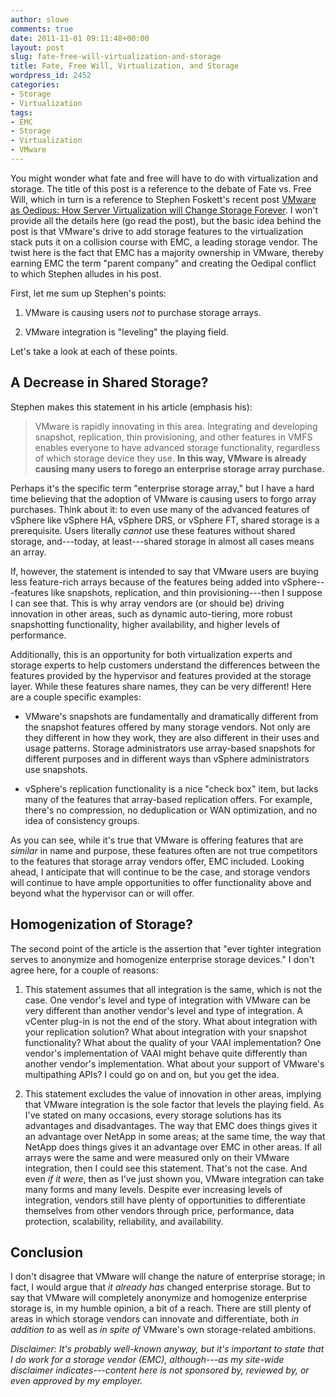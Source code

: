 ```yaml
---
author: slowe
comments: true
date: 2011-11-01 09:11:48+00:00
layout: post
slug: fate-free-will-virtualization-and-storage
title: Fate, Free Will, Virtualization, and Storage
wordpress_id: 2452
categories:
- Storage
- Virtualization
tags:
- EMC
- Storage
- Virtualization
- VMware
---
```


You might wonder what fate and free will have to do with virtualization and storage. The title of this post is a reference to the debate of Fate vs. Free Will, which in turn is a reference to Stephen Foskett's recent post [VMware as Oedipus: How Server Virtualization will Change Storage Forever](http://blog.fosketts.net/2011/10/31/vmware-oedipus-server-virtualization-change-storage/). I won't provide all the details here (go read the post), but the basic idea behind the post is that VMware's drive to add storage features to the virtualization stack puts it on a collision course with EMC, a leading storage vendor. The twist here is the fact that EMC has a majority ownership in VMware, thereby earning EMC the term "parent company" and creating the Oedipal conflict to which Stephen alludes in his post.

First, let me sum up Stephen's points:

1. VMware is causing users _not_ to purchase storage arrays.

2. VMware integration is "leveling" the playing field.

Let's take a look at each of these points.

## A Decrease in Shared Storage?

Stephen makes this statement in his article (emphasis his):

>VMware is rapidly innovating in this area. Integrating and developing snapshot, replication, thin provisioning, and other features in VMFS enables everyone to have advanced storage functionality, regardless of which storage device they use. **In this way, VMware is already causing many users to forego an enterprise storage array purchase.**

Perhaps it's the specific term "enterprise storage array," but I have a hard time believing that the adoption of VMware is causing users to forgo array purchases. Think about it: to even use many of the advanced features of vSphere like vSphere HA, vSphere DRS, or vSphere FT, shared storage is a prerequisite. Users literally _cannot_ use these features without shared storage, and---today, at least---shared storage in almost all cases means an array.

If, however, the statement is intended to say that VMware users are buying less feature-rich arrays because of the features being added into vSphere---features like snapshots, replication, and thin provisioning---then I suppose I can see that. This is why array vendors are (or should be) driving innovation in other areas, such as dynamic auto-tiering, more robust snapshotting functionality, higher availability, and higher levels of performance.

Additionally, this is an opportunity for both virtualization experts and storage experts to help customers understand the differences between the features provided by the hypervisor and features provided at the storage layer. While these features share names, they can be very different! Here are a couple specific examples:

* VMware's snapshots are fundamentally and dramatically different from the snapshot features offered by many storage vendors. Not only are they different in how they work, they are also different in their uses and usage patterns. Storage administrators use array-based snapshots for different purposes and in different ways than vSphere administrators use snapshots.

* vSphere's replication functionality is a nice "check box" item, but lacks many of the features that array-based replication offers. For example, there's no compression, no deduplication or WAN optimization, and no idea of consistency groups.

As you can see, while it's true that VMware is offering features that are _similar_ in name and purpose, these features often are not true competitors to the features that storage array vendors offer, EMC included. Looking ahead, I anticipate that will continue to be the case, and storage vendors will continue to have ample opportunities to offer functionality above and beyond what the hypervisor can or will offer.

## Homogenization of Storage?

The second point of the article is the assertion that "ever tighter integration serves to anonymize and homogenize enterprise storage devices." I don't agree here, for a couple of reasons:

1. This statement assumes that all integration is the same, which is not the case. One vendor's level and type of integration with VMware can be very different than another vendor's level and type of integration. A vCenter plug-in is not the end of the story. What about integration with your replication solution? What about integration with your snapshot functionality? What about the quality of your VAAI implementation? One vendor's implementation of VAAI might behave quite differently than another vendor's implementation. What about your support of VMware's multipathing APIs? I could go on and on, but you get the idea.

2. This statement excludes the value of innovation in other areas, implying that VMware integration is the sole factor that levels the playing field. As I've stated on many occasions, every storage solutions has its advantages and disadvantages. The way that EMC does things gives it an advantage over NetApp in some areas; at the same time, the way that NetApp does things gives it an advantage over EMC in other areas. If all arrays were the same and were measured only on their VMware integration, then I could see this statement. That's not the case. And even _if it were_, then as I've just shown you, VMware integration can take many forms and many levels. Despite ever increasing levels of integration, vendors still have plenty of opportunities to differentiate themselves from other vendors through price, performance, data protection, scalability, reliability, and availability.

## Conclusion

I don't disagree that VMware will change the nature of enterprise storage; in fact, I would argue that _it already has_ changed enterprise storage. But to say that VMware will completely anonymize and homogenize enterprise storage is, in my humble opinion, a bit of a reach. There are still plenty of areas in which storage vendors can innovate and differentiate, both _in addition to_ as well as _in spite of_ VMware's own storage-related ambitions.

_Disclaimer: It's probably well-known anyway, but it's important to state that I do work for a storage vendor (EMC), although---as my site-wide disclaimer indicates---content here is not sponsored by, reviewed by, or even approved by my employer._

